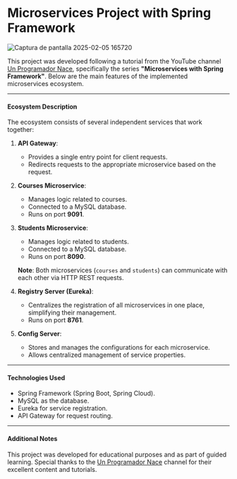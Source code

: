 
# Microservices Project with Spring Framework
![Captura de pantalla 2025-02-05 165720](https://github.com/user-attachments/assets/93a69550-70d3-4a1e-a8f8-be426681d271)

This project was developed following a tutorial from the YouTube channel [Un Programador Nace](https://www.youtube.com/@unprogramadornace), specifically the series **"Microservices with Spring Framework"**. Below are the main features of the implemented microservices ecosystem.

---

#### **Ecosystem Description**

The ecosystem consists of several independent services that work together:

1. **API Gateway**:
   - Provides a single entry point for client requests.
   - Redirects requests to the appropriate microservice based on the request.

2. **Courses Microservice**:
   - Manages logic related to courses.
   - Connected to a MySQL database.
   - Runs on port **9091**.

3. **Students Microservice**:
   - Manages logic related to students.
   - Connected to a MySQL database.
   - Runs on port **8090**.

   **Note**: Both microservices (`courses` and `students`) can communicate with each other via HTTP REST requests.

4. **Registry Server (Eureka)**:
   - Centralizes the registration of all microservices in one place, simplifying their management.
   - Runs on port **8761**.

5. **Config Server**:
   - Stores and manages the configurations for each microservice.
   - Allows centralized management of service properties.

---

#### **Technologies Used**
- Spring Framework (Spring Boot, Spring Cloud).
- MySQL as the database.
- Eureka for service registration.
- API Gateway for request routing.

---

#### **Additional Notes**
This project was developed for educational purposes and as part of guided learning. Special thanks to the [Un Programador Nace](https://www.youtube.com/@unprogramadornace) channel for their excellent content and tutorials.
